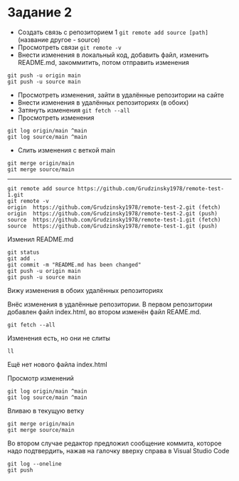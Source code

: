 # Задание 2

* Создать связь с репозиторием 1 `git remote add source [path]` (название другое - source)
* Просмотреть связи `git remote -v`
* Внести изменения в локальный код, добавить файл, изменить README.md, закоммитить, потом отправить изменения
```
git push -u origin main
git push -u source main
```
* Просмотреть изменения, зайти в удалённые репозитории на сайте
* Внести изменения в удалённых репозиториях (в обоих)
* Затянуть изменения `git fetch --all`
* Просмотреть изменения
```
git log origin/main ^main
git log source/main ^main
```
* Слить изменения с веткой main
```
git merge origin/main
git merge source/main
```

---

```
git remote add source https://github.com/Grudzinsky1978/remote-test-1.git
git remote -v
origin  https://github.com/Grudzinsky1978/remote-test-2.git (fetch)
origin  https://github.com/Grudzinsky1978/remote-test-2.git (push)
source  https://github.com/Grudzinsky1978/remote-test-1.git (fetch)
source  https://github.com/Grudzinsky1978/remote-test-1.git (push)
```
Изменил README.md
```
git status
git add .
git commit -m "README.md has been changed"
git push -u origin main
git push -u source main
```
Вижу изменения в обоих удалённых репозиториях

Внёс изменения в удалённые репозитории. В первом репозитории добавлен файл index.html, во втором изменён файл REAME.md.
```
git fetch --all
```
Изменения есть, но они не слиты
```
ll
```
Ещё нет нового файла index.html

Просмотр изменений
```
git log origin/main ^main
git log source/main ^main
```

Вливаю в текущую ветку
```
git merge origin/main
git merge source/main
```
Во втором случае редактор предложил сообщение коммита, которое надо подтвердить, нажав на галочку вверху справа в Visual Studio Code
```
git log --oneline
git push
```